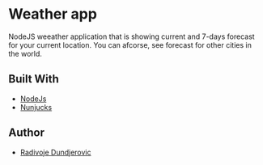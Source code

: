 # Weather app

NodeJS weeather application that is showing current and 7-days forecast for your current location. You can afcorse, see forecast for other cities in the world.

## Built With

-   [NodeJs](https://nodejs.org/en/)
-   [Nunjucks](https://mozilla.github.io/nunjucks/)

## Author

-   [Radivoje Dundjerovic](https://github.com/dundja)
